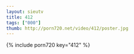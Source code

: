 ```yaml
--- 
layout: sieutv
title: 412
tags: ["000"]
thumb: http://porn720.net/video/412/poster.jpg
---
```

{% include porn720 key="412" %} 
